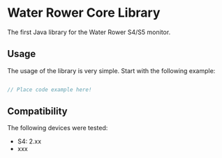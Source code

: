 # Water Rower Core Library
The first Java library for the Water Rower S4/S5 monitor.

## Usage

The usage of the library is very simple. Start with the following example:

```Java

// Place code example here!

```

## Compatibility

The following devices were tested:

- S4: 2.xx
- xxx